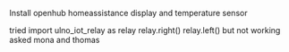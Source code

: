 Install openhub homeassistance 
display and temperature sensor

tried 
import ulno_iot_relay as relay
relay.right()
relay.left()
but not working
asked mona and thomas
